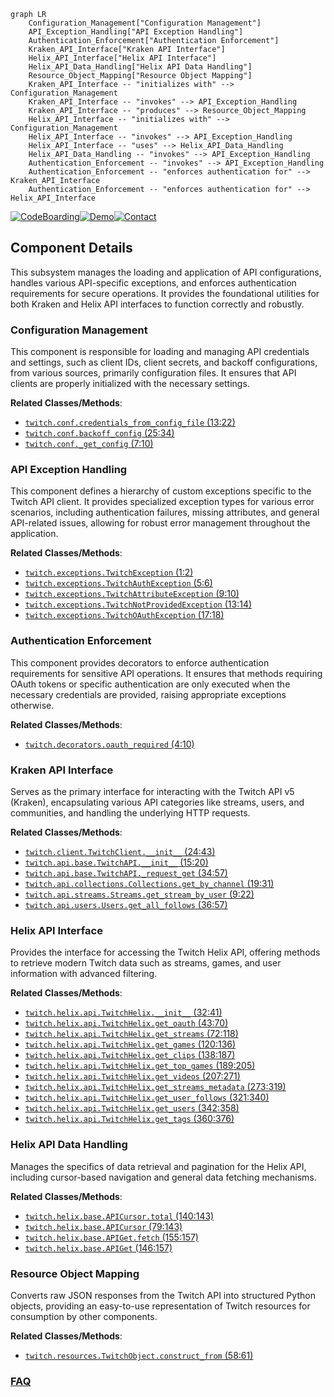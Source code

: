 ```mermaid
graph LR
    Configuration_Management["Configuration Management"]
    API_Exception_Handling["API Exception Handling"]
    Authentication_Enforcement["Authentication Enforcement"]
    Kraken_API_Interface["Kraken API Interface"]
    Helix_API_Interface["Helix API Interface"]
    Helix_API_Data_Handling["Helix API Data Handling"]
    Resource_Object_Mapping["Resource Object Mapping"]
    Kraken_API_Interface -- "initializes with" --> Configuration_Management
    Kraken_API_Interface -- "invokes" --> API_Exception_Handling
    Kraken_API_Interface -- "produces" --> Resource_Object_Mapping
    Helix_API_Interface -- "initializes with" --> Configuration_Management
    Helix_API_Interface -- "invokes" --> API_Exception_Handling
    Helix_API_Interface -- "uses" --> Helix_API_Data_Handling
    Helix_API_Data_Handling -- "invokes" --> API_Exception_Handling
    Authentication_Enforcement -- "invokes" --> API_Exception_Handling
    Authentication_Enforcement -- "enforces authentication for" --> Kraken_API_Interface
    Authentication_Enforcement -- "enforces authentication for" --> Helix_API_Interface
```
[![CodeBoarding](https://img.shields.io/badge/Generated%20by-CodeBoarding-9cf?style=flat-square)](https://github.com/CodeBoarding/GeneratedOnBoardings)[![Demo](https://img.shields.io/badge/Try%20our-Demo-blue?style=flat-square)](https://www.codeboarding.org/demo)[![Contact](https://img.shields.io/badge/Contact%20us%20-%20contact@codeboarding.org-lightgrey?style=flat-square)](mailto:contact@codeboarding.org)

## Component Details

This subsystem manages the loading and application of API configurations, handles various API-specific exceptions, and enforces authentication requirements for secure operations. It provides the foundational utilities for both Kraken and Helix API interfaces to function correctly and robustly.

### Configuration Management
This component is responsible for loading and managing API credentials and settings, such as client IDs, client secrets, and backoff configurations, from various sources, primarily configuration files. It ensures that API clients are properly initialized with the necessary settings.


**Related Classes/Methods**:

- <a href="https://github.com/tsifrer/python-twitch-client/blob/master/twitch/conf.py#L13-L22" target="_blank" rel="noopener noreferrer">`twitch.conf.credentials_from_config_file` (13:22)</a>
- <a href="https://github.com/tsifrer/python-twitch-client/blob/master/twitch/conf.py#L25-L34" target="_blank" rel="noopener noreferrer">`twitch.conf.backoff_config` (25:34)</a>
- <a href="https://github.com/tsifrer/python-twitch-client/blob/master/twitch/conf.py#L7-L10" target="_blank" rel="noopener noreferrer">`twitch.conf._get_config` (7:10)</a>


### API Exception Handling
This component defines a hierarchy of custom exceptions specific to the Twitch API client. It provides specialized exception types for various error scenarios, including authentication failures, missing attributes, and general API-related issues, allowing for robust error management throughout the application.


**Related Classes/Methods**:

- <a href="https://github.com/tsifrer/python-twitch-client/blob/master/twitch/exceptions.py#L1-L2" target="_blank" rel="noopener noreferrer">`twitch.exceptions.TwitchException` (1:2)</a>
- <a href="https://github.com/tsifrer/python-twitch-client/blob/master/twitch/exceptions.py#L5-L6" target="_blank" rel="noopener noreferrer">`twitch.exceptions.TwitchAuthException` (5:6)</a>
- <a href="https://github.com/tsifrer/python-twitch-client/blob/master/twitch/exceptions.py#L9-L10" target="_blank" rel="noopener noreferrer">`twitch.exceptions.TwitchAttributeException` (9:10)</a>
- <a href="https://github.com/tsifrer/python-twitch-client/blob/master/twitch/exceptions.py#L13-L14" target="_blank" rel="noopener noreferrer">`twitch.exceptions.TwitchNotProvidedException` (13:14)</a>
- <a href="https://github.com/tsifrer/python-twitch-client/blob/master/twitch/exceptions.py#L17-L18" target="_blank" rel="noopener noreferrer">`twitch.exceptions.TwitchOAuthException` (17:18)</a>


### Authentication Enforcement
This component provides decorators to enforce authentication requirements for sensitive API operations. It ensures that methods requiring OAuth tokens or specific authentication are only executed when the necessary credentials are provided, raising appropriate exceptions otherwise.


**Related Classes/Methods**:

- <a href="https://github.com/tsifrer/python-twitch-client/blob/master/twitch/decorators.py#L4-L10" target="_blank" rel="noopener noreferrer">`twitch.decorators.oauth_required` (4:10)</a>


### Kraken API Interface
Serves as the primary interface for interacting with the Twitch API v5 (Kraken), encapsulating various API categories like streams, users, and communities, and handling the underlying HTTP requests.


**Related Classes/Methods**:

- <a href="https://github.com/tsifrer/python-twitch-client/blob/master/twitch/client.py#L24-L43" target="_blank" rel="noopener noreferrer">`twitch.client.TwitchClient.__init__` (24:43)</a>
- <a href="https://github.com/tsifrer/python-twitch-client/blob/master/twitch/api/base.py#L15-L20" target="_blank" rel="noopener noreferrer">`twitch.api.base.TwitchAPI.__init__` (15:20)</a>
- <a href="https://github.com/tsifrer/python-twitch-client/blob/master/twitch/api/base.py#L34-L57" target="_blank" rel="noopener noreferrer">`twitch.api.base.TwitchAPI._request_get` (34:57)</a>
- <a href="https://github.com/tsifrer/python-twitch-client/blob/master/twitch/api/collections.py#L19-L31" target="_blank" rel="noopener noreferrer">`twitch.api.collections.Collections.get_by_channel` (19:31)</a>
- <a href="https://github.com/tsifrer/python-twitch-client/blob/master/twitch/api/streams.py#L9-L22" target="_blank" rel="noopener noreferrer">`twitch.api.streams.Streams.get_stream_by_user` (9:22)</a>
- <a href="https://github.com/tsifrer/python-twitch-client/blob/master/twitch/api/users.py#L36-L57" target="_blank" rel="noopener noreferrer">`twitch.api.users.Users.get_all_follows` (36:57)</a>


### Helix API Interface
Provides the interface for accessing the Twitch Helix API, offering methods to retrieve modern Twitch data such as streams, games, and user information with advanced filtering.


**Related Classes/Methods**:

- <a href="https://github.com/tsifrer/python-twitch-client/blob/master/twitch/helix/api.py#L32-L41" target="_blank" rel="noopener noreferrer">`twitch.helix.api.TwitchHelix.__init__` (32:41)</a>
- <a href="https://github.com/tsifrer/python-twitch-client/blob/master/twitch/helix/api.py#L43-L70" target="_blank" rel="noopener noreferrer">`twitch.helix.api.TwitchHelix.get_oauth` (43:70)</a>
- <a href="https://github.com/tsifrer/python-twitch-client/blob/master/twitch/helix/api.py#L72-L118" target="_blank" rel="noopener noreferrer">`twitch.helix.api.TwitchHelix.get_streams` (72:118)</a>
- <a href="https://github.com/tsifrer/python-twitch-client/blob/master/twitch/helix/api.py#L120-L136" target="_blank" rel="noopener noreferrer">`twitch.helix.api.TwitchHelix.get_games` (120:136)</a>
- <a href="https://github.com/tsifrer/python-twitch-client/blob/master/twitch/helix/api.py#L138-L187" target="_blank" rel="noopener noreferrer">`twitch.helix.api.TwitchHelix.get_clips` (138:187)</a>
- <a href="https://github.com/tsifrer/python-twitch-client/blob/master/twitch/helix/api.py#L189-L205" target="_blank" rel="noopener noreferrer">`twitch.helix.api.TwitchHelix.get_top_games` (189:205)</a>
- <a href="https://github.com/tsifrer/python-twitch-client/blob/master/twitch/helix/api.py#L207-L271" target="_blank" rel="noopener noreferrer">`twitch.helix.api.TwitchHelix.get_videos` (207:271)</a>
- <a href="https://github.com/tsifrer/python-twitch-client/blob/master/twitch/helix/api.py#L273-L319" target="_blank" rel="noopener noreferrer">`twitch.helix.api.TwitchHelix.get_streams_metadata` (273:319)</a>
- <a href="https://github.com/tsifrer/python-twitch-client/blob/master/twitch/helix/api.py#L321-L340" target="_blank" rel="noopener noreferrer">`twitch.helix.api.TwitchHelix.get_user_follows` (321:340)</a>
- <a href="https://github.com/tsifrer/python-twitch-client/blob/master/twitch/helix/api.py#L342-L358" target="_blank" rel="noopener noreferrer">`twitch.helix.api.TwitchHelix.get_users` (342:358)</a>
- <a href="https://github.com/tsifrer/python-twitch-client/blob/master/twitch/helix/api.py#L360-L376" target="_blank" rel="noopener noreferrer">`twitch.helix.api.TwitchHelix.get_tags` (360:376)</a>


### Helix API Data Handling
Manages the specifics of data retrieval and pagination for the Helix API, including cursor-based navigation and general data fetching mechanisms.


**Related Classes/Methods**:

- <a href="https://github.com/tsifrer/python-twitch-client/blob/master/twitch/helix/base.py#L140-L143" target="_blank" rel="noopener noreferrer">`twitch.helix.base.APICursor.total` (140:143)</a>
- <a href="https://github.com/tsifrer/python-twitch-client/blob/master/twitch/helix/base.py#L79-L143" target="_blank" rel="noopener noreferrer">`twitch.helix.base.APICursor` (79:143)</a>
- <a href="https://github.com/tsifrer/python-twitch-client/blob/master/twitch/helix/base.py#L155-L157" target="_blank" rel="noopener noreferrer">`twitch.helix.base.APIGet.fetch` (155:157)</a>
- <a href="https://github.com/tsifrer/python-twitch-client/blob/master/twitch/helix/base.py#L146-L157" target="_blank" rel="noopener noreferrer">`twitch.helix.base.APIGet` (146:157)</a>


### Resource Object Mapping
Converts raw JSON responses from the Twitch API into structured Python objects, providing an easy-to-use representation of Twitch resources for consumption by other components.


**Related Classes/Methods**:

- <a href="https://github.com/tsifrer/python-twitch-client/blob/master/twitch/resources.py#L58-L61" target="_blank" rel="noopener noreferrer">`twitch.resources.TwitchObject.construct_from` (58:61)</a>




### [FAQ](https://github.com/CodeBoarding/GeneratedOnBoardings/tree/main?tab=readme-ov-file#faq)